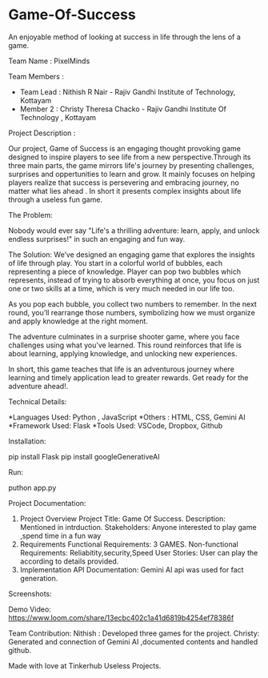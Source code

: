 # Game-Of-Success
An enjoyable method of looking at success in life through the lens of a game.

Team Name : PixelMinds

Team Members :

* Team Lead : Nithish R Nair - Rajiv Gandhi Institute of Technology, Kottayam
* Member 2  : Christy Theresa Chacko - Rajiv Gandhi Institute Of Technology , Kottayam

Project Description :

Our project, Game of Success is an engaging thought provoking game designed to inspire players to see life from a new perspective.Through its three main parts, the game mirrors life's journey by presenting challenges, surprises and oppertunities to learn and grow. It mainly focuses on helping players realize that success is persevering and embracing journey, no matter what lies ahead . In short it presents complex insights about life through a useless fun game.

The Problem:

Nobody would ever say "Life's a thrilling adventure: learn, apply, and unlock endless surprises!" in such an engaging and fun way.

The Solution: 
We’ve designed an engaging game that explores the insights of life through play. You start in a colorful world of bubbles, each representing a piece of knowledge. Player can pop two bubbles which represents, instead of trying to absorb everything at once, you focus on just one or two skills at a time, which is very much needed in our life too.

As you pop each bubble, you collect two numbers to remember. In the next round, you’ll rearrange those numbers, symbolizing how we must organize and apply knowledge at the right moment.

The adventure culminates in a surprise shooter game, where you face challenges using what you’ve learned. This round reinforces that life is about learning, applying knowledge, and unlocking new experiences.

In short, this game teaches that life is an adventurous journey where learning and timely application lead to greater rewards. Get ready for the adventure ahead!.

Technical Details:

*Languages Used: Python , JavaScript 
*Others : HTML, CSS, Gemini AI
*Framework Used: Flask
*Tools Used: VSCode, Dropbox, Github

Installation:

pip install Flask
pip install googleGenerativeAI

Run:

puthon app.py

Project Documentation:

1. Project Overview
Project Title: Game Of Success.
Description: Mentioned in intrduction.
Stakeholders: Anyone interested to play game ,spend time in a fun way
2. Requirements
Functional Requirements: 3 GAMES.
Non-functional Requirements: Reliabitity,security,Speed
User Stories: User can play the according to details provided.
3. Implementation
API Documentation: Gemini AI api was used for fact generation.

Screenshots:

Demo Video:
https://www.loom.com/share/13ecbc402c1a41d6819b4254ef78386f


Team Contribution:
Nithish : Developed three games for the project.
Christy: Generated and connection of Gemini AI ,documented contents and handled github. 

Made with love at Tinkerhub Useless Projects.
